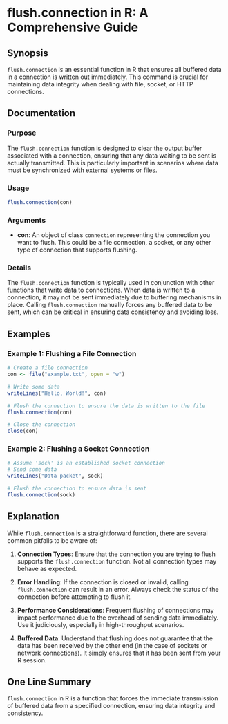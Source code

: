 <!--
Meta Description: # flush.connection in R: A Comprehensive Guide ## Synopsis `flush.connection` is an essential function in R that ensures all buffered data in a connec...
Meta Keywords: connection, data, flush, function, file
-->

# flush.connection in R: A Comprehensive Guide

## Synopsis
`flush.connection` is an essential function in R that ensures all buffered data in a connection is written out immediately. This command is crucial for maintaining data integrity when dealing with file, socket, or HTTP connections.

## Documentation
### Purpose
The `flush.connection` function is designed to clear the output buffer associated with a connection, ensuring that any data waiting to be sent is actually transmitted. This is particularly important in scenarios where data must be synchronized with external systems or files.

### Usage
```R
flush.connection(con)
```

### Arguments
- **con**: An object of class `connection` representing the connection you want to flush. This could be a file connection, a socket, or any other type of connection that supports flushing.

### Details
The `flush.connection` function is typically used in conjunction with other functions that write data to connections. When data is written to a connection, it may not be sent immediately due to buffering mechanisms in place. Calling `flush.connection` manually forces any buffered data to be sent, which can be critical in ensuring data consistency and avoiding loss.

## Examples
### Example 1: Flushing a File Connection
```R
# Create a file connection
con <- file("example.txt", open = "w")

# Write some data
writeLines("Hello, World!", con)

# Flush the connection to ensure the data is written to the file
flush.connection(con)

# Close the connection
close(con)
```

### Example 2: Flushing a Socket Connection
```R
# Assume 'sock' is an established socket connection
# Send some data
writeLines("Data packet", sock)

# Flush the connection to ensure data is sent
flush.connection(sock)
```

## Explanation
While `flush.connection` is a straightforward function, there are several common pitfalls to be aware of:

1. **Connection Types**: Ensure that the connection you are trying to flush supports the `flush.connection` function. Not all connection types may behave as expected.
  
2. **Error Handling**: If the connection is closed or invalid, calling `flush.connection` can result in an error. Always check the status of the connection before attempting to flush it.

3. **Performance Considerations**: Frequent flushing of connections may impact performance due to the overhead of sending data immediately. Use it judiciously, especially in high-throughput scenarios.

4. **Buffered Data**: Understand that flushing does not guarantee that the data has been received by the other end (in the case of sockets or network connections). It simply ensures that it has been sent from your R session.

## One Line Summary
`flush.connection` in R is a function that forces the immediate transmission of buffered data from a specified connection, ensuring data integrity and consistency.